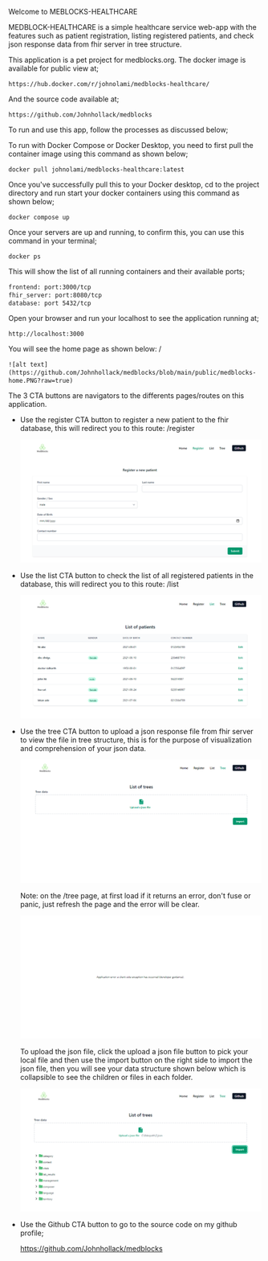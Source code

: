 Welcome to MEBLOCKS-HEALTHCARE

MEDBLOCK-HEALTHCARE is a simple healthcare service web-app with the features such as patient registration, listing registered patients, and check json response data from fhir server in tree structure.

This application is a pet project for medblocks.org. The docker image is available for public view at;

    https://hub.docker.com/r/johnolami/medblocks-healthcare/

And the source code available at;

    https://github.com/Johnhollack/medblocks

To run and use this app, follow the processes as discussed below;

To run with Docker Compose or Docker Desktop, you need to first pull the container image using this command as shown below;

    docker pull johnolami/medblocks-healthcare:latest

Once you've successfully pull this to your Docker desktop, cd to the project directory and run start your docker containers using this command as shown below;

    docker compose up

Once your servers are up and running, to confirm this, you can use this command in your terminal;

    docker ps

This will show the list of all running containers and their available ports;

    frontend: port:3000/tcp
    fhir_server: port:8080/tcp
    database: port 5432/tcp

Open your browser and run your localhost to see the application running at;

    http://localhost:3000


You will see the home page as shown below: /

    ![alt text](https://github.com/Johnhollack/medblocks/blob/main/public/medblocks-home.PNG?raw=true)


The 3 CTA buttons are navigators to the differents pages/routes on this application. 

- Use the register CTA button to register a new patient to the fhir database, this will redirect you to this route: /register

    ![alt text](https://github.com/Johnhollack/medblocks/blob/main/public/medblocks-register.PNG?raw=true)

- Use the list CTA button to check the list of all registered patients in the database, this will redirect you to this route: /list
  
    ![alt text](https://github.com/Johnhollack/medblocks/blob/main/public/medblocks-list.PNG?raw=true)

- Use the tree CTA button to upload a json response file from fhir server to view the file in tree structure, this is for the purpose of visualization and comprehension of your json data.
   
    ![alt text](https://github.com/Johnhollack/medblocks/blob/main/public/medblocks-tree.PNG?raw=true)

    Note: on the /tree page, at first load if it returns an error, don't fuse or panic, just refresh the page and the error will be clear.
   
    ![alt text](https://github.com/Johnhollack/medblocks/blob/main/public/medblocks-tree-error.PNG?raw=true)

    To upload the json file, click the upload a json file button to pick your local file and then use the import button on the right side to import the json file, then you will see your data structure shown below which is collapsible to see the children or files in each folder.
   
    ![alt text](https://github.com/Johnhollack/medblocks/blob/main/public/medblocks-tree-upload.PNG?raw=true)

- Use the Github CTA button to go to the source code on my github profile;

    https://github.com/Johnhollack/medblocks








